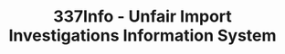 ---
layout: default
bigquery: https://console.cloud.google.com/bigquery?p=patents-public-data&d=usitc_investigations&page=dataset&project=sheets-management-319211
citation: US International Trade Commission 337Info Unfair Import Investigations Information
  System
contributors: US International Trade Comission
cost: None
description: US International Trade Commission 337Info Unfair Import Investigations
  Information System contains data on investigations done under Section 337. Section
  337 declares the infringement of certain statutory intellectual property rights
  and other forms of unfair competition in import trade to be unlawful practices.
  Most Section 337 investigations involve allegations of patent or registered trademark
  infringement.
documentation: FAQ and tutorial available on the site
last_edit: 04/08/2022, 14:24:12
location: https://pubapps2.usitc.gov/337external/
maintained_by: US International Trade Comission
schema_fields:
- issueDateOtherNonFinal
- markmanHearing
- targetDate
- investigationTermDate
- finalIdOnViolationDue
- teoProceedingInvolved
- patentNumber
- aljAssigned
- investigationNo
- startDateMarkmanHearing
- currentStatus
- finalDetViolation
- ouiiAttorney
- endDateMarkmanHearing
- ouiiParticipation
- scheduledEndDateEvidHear
- copyrightNumbers
- lastUpdated
- htsNumbers
- teoReliefGranted
- actualEndDateEvidHear
- finalDetNoViolation
- teoIdIssueDate
- actualStartDateEvidHear
- currentActiveALJ
- dateCreated
- internalRemand
- invUnfairAct
- complainant
- cafcAppeals
- patentNumbers
- docketNo
- scheduledStartDateEvidHear
- id
- finalIdOnViolationIssue
- title
- publication_number
- dateOfPublicationFrNotice
- dateComplaintFiled
- respondent
- investigationType
- gcAttorney
- trademarkNumbers
- teoIdDueDate
shortname: unfair_import_investigations
tags:
- import
- legal
- trade
timeframe: 2008-2021 (prior to 2008 downloadable as a JSON file)
title: 337Info - Unfair Import Investigations Information System
uuid: 2721f5ec-e599-4890-9265-9706719fc71e
---